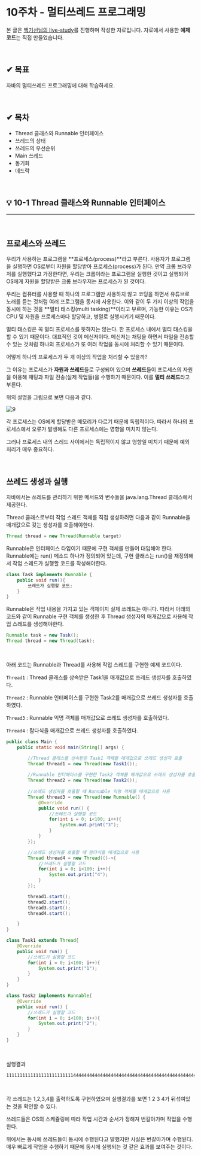 # 10주차 - 멀티쓰레드 프로그래밍
본 글은 [백기선님의 live-study](https://github.com/whiteship/live-study/issues)를 진행하며 작성한 자료입니다. 자료에서 사용한 **예제 코드**는 직접 만들었습니다.

<br/>

## ✔ 목표
자바의 멀티쓰레드 프로그래밍에 대해 학습하세요.

<br/>

## ✔ 목차
* Thread 클래스와 Runnable 인터페이스
* 쓰레드의 상태
* 쓰레드의 우선순위
* Main 쓰레드
* 동기화
* 데드락

<br/>

## 💡 10-1 Thread 클래스와 Runnable 인터페이스

---

<br/>

## **프로세스와 쓰레드**

우리가 사용하는 프로그램을 **프로세스(process)**라고 부른다. 사용자가 프로그램을 실행하면 OS로부터 자원을 할당받아 프로세스(process)가 된다. 만약 크롬 브라우저를 실행했다고 가정한다면, 우리는 크롬이라는 프로그램을 실행한 것이고 실행되어 OS에게 자원을 할당받은 크롬 브라우저는 프로세스가 된 것이다.

우리는 컴퓨터를 사용할 때 하나의 프로그램만 사용하지 않고 코딩을 하면서 유튜브로 노래를 듣는 것처럼 여러 프로그램을 동시에 사용한다. 이와 같이 두 가지 이상의 작업을 동시에 하는 것을 **멀티 태스킹(multi tasking)**이라고 부르며, 가능한 이유는 OS가 CPU 및 자원을 프로세스마다 할당하고, 병렬로 실행시키기 때문이다. 

멀티 태스킹은 꼭 멀티 프로세스를 뜻하지는 않는다. 한 프로세스 내에서 멀티 태스킹을 할 수 있기 때문이다. 대표적인 것이 메신저이다. 메신저는 채팅을 하면서 파일을 전송할 수 있는 것처럼 하나의 프로세스가 또 여러 작업을 동시에 처리할 수 있기 때문이다. 

어떻게 하나의 프로세스가 두 개 이상의 작업을 처리할 수 있을까?  

그 이유는 프로세스가 **자원과 쓰레드**들로 구성되어 있으며 **쓰레드**들이 프로세스의 자원을 이용해 채팅과 파일 전송(실제 작업들)을 수행하기 때문이다. 이를 **멀티 쓰레드**라고 부른다.

위의 설명을 그림으로 보면 다음과 같다.

![9](https://user-images.githubusercontent.com/55661631/105519149-70ed4f00-5d1c-11eb-9118-ffdfef9c5432.PNG)

각 프로세스는 OS에게 할당받은 메모리가 다르기 때문에 독립적이다. 따라서 하나의 프로세스에서 오류가 발생해도 다른 프로세스에는 영향을 미치지 않는다.

그러나 프로세스 내의 스레드 사이에서는 독립적이지 않고 영향일 미치기 때문에 예외 처리가 매우 중요하다.

<br/>

## **쓰레드 생성과 실행**

자바에서는 쓰레드를 관리하기 위한 메서드와 변수들을 java.lang.Thread 클래스에서 제공한다.

Thread 클래스로부터 작업 스레드 객체를 직접 생성하려면 다음과 같이 Runnable을 매개값으로 갖는 생성자를 호출해야한다.

```java
Thread thread = new Thread(Runnable target)
```

Runnable은 인터페이스 타입이기 때문에 구현 객체를 만들어 대입해야 한다. Runnable에는 run() 메소드 하나가 정의되어 있는데, 구현 클래스는 run()을 재정의해서 작업 스레드가 실행할 코드를 작성해야한다.

```java
class Task implements Runnable {
    public void run(){
        쓰레드가 실행할 코드;
    }
}
```

Runnable은 작업 내용을 가지고 있는 객체이지 실제 쓰레드는 아니다. 따라서 아래의 코드와 같이 Runnable 구현 객체를 생성한 후 Thread 생성자의 매개값으로 사용해 작업 스레드를 생성해야한다.

```java
Runnable task = new Task();
Thread thread = new Thread(task);
```

<br/>

아래 코드는 Runnable과 Thread를 사용해 작업 스레드를 구현한 예제 코드이다.

`Thread1` : Thread 클래스를 상속받은 Task1을 매개값으로 쓰레드 생성자를 호출하였다.

`Thread2` : Runnable 인터페이스를 구현한 Task2를 매개값으로 쓰레드 생성자를 호출하였다.

`Thread3` : Runnable 익명 객체를 매개값으로 쓰레드 생성자를 호출하였다.

`Thread4` : 람다식을 매개값으로 쓰레드 생성자를 호출하였다.

```java
public class Main {
    public static void main(String[] args) {

        //Thread 클래스를 상속받은 Task1 객체를 매개값으로 쓰레드 생성자 호출
        Thread thread1 = new Thread(new Task1());
        
        //Runnable 인터페이스를 구현한 Task2 객체를 매개값으로 쓰레드 생성자를 호출
        Thread thread2 = new Thread(new Task2());
        
        //쓰레드 생성자를 호출할 때 Runnable 익명 객체를 매개값으로 사용
        Thread thread3 = new Thread(new Runnable() {
            @Override
            public void run() {
                //쓰레드가 실행할 코드
                for(int i = 0; i<100; i++){
                    System.out.print("3");
                }
            }
        });

        //쓰레드 생성자를 호출할 때 람다식을 매개값으로 사용
        Thread thread4 = new Thread(()->{
            //쓰레드가 실행할 코드
            for(int i = 0; i<100; i++){
                System.out.print("4");
            }
        });

        thread1.start();
        thread2.start();
        thread3.start();
        thread4.start();

    }
}

class Task1 extends Thread{
    @Override
    public void run() {
        //쓰레드가 실행할 코드
        for(int i = 0; i<100; i++){
            System.out.print("1");
        }
    }
}

class Task2 implements Runnable{
    @Override
    public void run() {
        //쓰레드가 실행할 코드
        for(int i = 0; i<100; i++){
            System.out.print("2");
        }
    }
}
```

<br/>

실행결과
```
11111111111111111111111114444444444444444444444444444444444444444444444444444444444444444444443333333333332222222222222222....
```

<br/>

각 쓰레드는 1,2,3,4를 출력하도록 구현하였으며 실행결과를 보면 1 2 3 4가 뒤섞여있는 것을 확인할 수 있다. 

쓰레드들은 OS의 스케쥴링에 따라 작업 시간과 순서가 정해져 번갈아가며 작업을 수행한다. 

위에서는 동시에 쓰레드들이 동시에 수행된다고 말했지만 사실은 번갈아가며 수행된다. 매우 빠르게 작업을 수행하기 때문에 동시에 실행되는 것 같은 효과를 보여주는 것이다.


